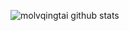![molvqingtai github stats](https://github-readme-stats.vercel.app/api?username=molvqingtai&hide_border=true)
